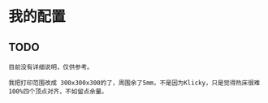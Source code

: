 # 我的配置

## TODO

    目前没有详细说明，仅供参考。

    我把打印范围改成 300x300x300的了，周围余了5mm，不是因为Klicky，只是觉得热床很难100%四个顶点对齐，不如留点余量。
